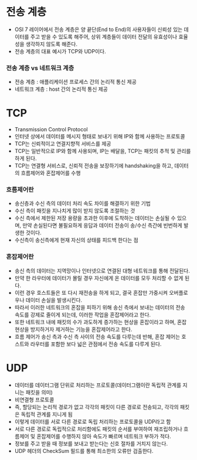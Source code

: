 <h1> 전송 계층 </h1>

- OSI 7 레이어에서 전송 계층은 양 끝단(End to End)의 사용자들이 신뢰성 있는 데이터를 주고 받을 수 있도록 해주어, 상위 계층들이 데이터 전달의 유효성이나 효율성을 생각하지 않도록 해준다.
- 전송 계층의 대표 예시가 TCP와 UDP이다.

<h3> 전송 계층 vs 네트워크 계층 </h3>

- 전송 계층 : 애플리케이션 프로세스 간의 논리적 통신 제공
- 네트워크 계층 : host 간의 논리적 통신 제공

<h1> TCP </h1>

- Transmission Control Protocol
- 인터넷 상에서 데이터를 메시지 형태로 보내기 위해 IP와 함께 사용하는 프로토콜
- TCP는 신뢰적이고 연결지향적 서비스를 제공
- TCP는 일반적으로 IP와 함께 사용되며, IP는 배달을, TCP는 패킷의 추적 및 관리를 하게 된다.
- TCP는 연결형 서비스로, 신뢰적 전송을 보장하기에 handshaking을 하고, 데이터의 흐름제어와 혼잡제어를 수행

<h3> 흐름제어란 </h3>

- 송신층과 수신 측의 데이터 처리 속도 차이를 해결하기 위한 기법
- 수신 측이 패킷을 지나치게 많이 받지 않도록 조절하는 것
- 수신 측에서 제한된 저장 용량을 초과한 이후에 도착하는 데이터는 손실될 수 있으며, 만약 손실된다면 불필요하게 응답과 데이터 전송이 송/수신 측간에 빈번하게 발생한 것이다.
- 수신측이 송신측에게 현재 자신의 상태를 피드백 한다는 점

<h3> 혼잡제어란 </h3>

- 송신 측의 데이터는 지역망이나 인터넷으로 연결된 대형 네트워크를 통해 전달된다.
- 만약 한 라우터에 데이터가 몰릴 경우 자신에게 온 데이터를 모두 처리할 수 없게 된다.
- 이런 경우 호스트들은 또 다시 재전송을 하게 되고, 결국 혼잡만 가중시켜 오버플로우나 데이터 손실을 발생시킨다.
- 따라서 이러한 네트워크의 혼잡을 피하기 위해 송신 측에서 보내는 데이터의 전송 속도를 강제로 줄이게 되는데, 이러한 작업을 혼잡제어라고 한다.
- 또한 네트워크 내에 패킷의 수가 과도하게 증가하는 현상을 혼잡이라고 하며, 혼잡 현상을 방지하거자 제거하는 기능을 혼잡제어라고 한다.
- 흐름 제어가 송신 측과 수신 측 사이의 전송 속도를 다루는데 반해, 혼잡 제어는 호스트와 라우터를 포함한 보다 넓은 관점에서 전송 속도를 다루게 된다.


<h1> UDP </h1>

 - 데이터를 데이터그램 단위로 처리하는 프로토콜(데이터그램이란 독립적 관계를 지니는 패킷을 의미) 
 - 비연결형 프로토콜
 - 즉, 할당되는 논리적 경로가 없고 각각의 패킷이 다른 경로로 전송되고, 각각의 패킷은 독립적 관계를 지니게 됨
 - 이렇게 데이터를 서로 다른 경로로 독립 처리하는 프로토콜을 UDP라고 함
 - 서로 다른 경로로 독립적으로 처리함에도 패킷의 순서를 부여하여 재조립하거나 흐름제어 및 혼잡제어를 수행하지 않아 속도가 빠르며 네트워크 부하가 적다.
 - 정보를 주고 받을 때 정보를 보내고 받는다는 신호 절차를 거치지 않는다.
 - UDP 헤더의 CheckSum 필드를 통해 최소한의 오류만 검출한다.
